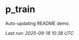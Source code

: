 # p_train

Auto-updating README demo.

<!--START_SECTION:status-->
_Last run: 2025-09-18 10:38 UTC_
<!--END_SECTION:status-->
















































































































































































































































































































































































































































































































































































































